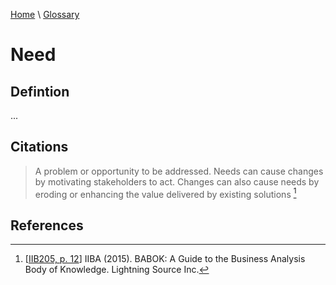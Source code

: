[Home](../../index.html) \ [Glossary](glossary.html)

# Need

## Defintion

...  

## Citations

> A problem or opportunity to be addressed.
> Needs can cause changes by motivating stakeholders to act. Changes can also cause needs by eroding or enhancing the value delivered by existing solutions [^1]  

## References

[^1]: [[IIB205, p. 12](../references/books/Babok-A-Guide-to-the-Business-Analysis-Body-of-Knowledge.html)] IIBA (2015). BABOK: A Guide to the Business Analysis Body of Knowledge. Lightning Source Inc.
